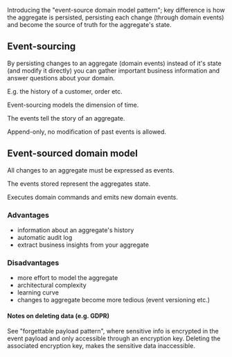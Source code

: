 Introducing the "event-source domain model pattern"; key difference is how the aggregate is persisted, persisting each change (through domain events) and become the source of truth for the aggregate's state.

## Event-sourcing

By persisting changes to an aggregate (domain events) instead of it's state (and modify it directly) you can gather important business information and answer questions about your domain.

E.g. the history of a customer, order etc.

Event-sourcing models the dimension of time.

The events tell the story of an aggregate.

Append-only, no modification of past events is allowed.

## Event-sourced domain model

All changes to an aggregate must be expressed as events.

The events stored represent the aggregates state.

Executes domain commands and emits new domain events.

### Advantages

- information about an aggregate's history
- automatic audit log
- extract business insights from your aggregate

### Disadvantages

- more effort to model the aggregate
- architectural complexity
- learning curve
- changes to aggregate become more tedious (event versioning etc.)

#### Notes on deleting data (e.g. GDPR)

See "forgettable payload pattern", where sensitive info is encrypted in the event payload and only accessible through an encryption key. Deleting the associated encryption key, makes the sensitive data inaccessible.

